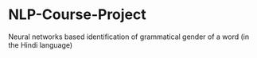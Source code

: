 # NLP-Course-Project
Neural networks based identification of grammatical gender of a word (in the Hindi language)
